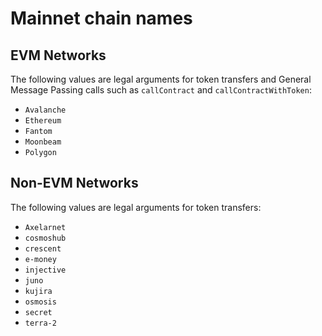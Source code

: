 # Mainnet chain names

## EVM Networks

The following values are legal arguments for token transfers and General Message Passing calls such as `callContract` and `callContractWithToken`:

- `Avalanche`
- `Ethereum`
- `Fantom`
- `Moonbeam`
- `Polygon`

## Non-EVM Networks

The following values are legal arguments for token transfers:

- `Axelarnet`
- `cosmoshub`
- `crescent`
- `e-money`
- `injective`
- `juno`
- `kujira`
- `osmosis`
- `secret`
- `terra-2`
